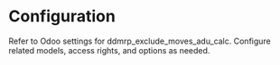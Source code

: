 # Configuration

Refer to Odoo settings for ddmrp_exclude_moves_adu_calc. Configure related models, access rights, and options as needed.

